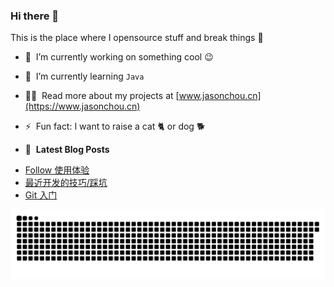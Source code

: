 ### Hi there 👋
This is the place where I opensource stuff and break things :rofl:
- 🔭 &nbsp;I’m currently working on something cool :wink:
- 🌱 &nbsp;I’m currently learning `Java`
- 👨‍💻 &nbsp;Read more about my projects at [www.jasonchou.cn](https://www.jasonchou.cn)
- ⚡ &nbsp;Fun fact: I want to raise a cat 🐈 or dog 🐕

- 📕 &nbsp;**Latest Blog Posts**
<!-- BLOG-POST-LIST:START -->
- [Follow 使用体验](https://voe.cool/blog/follow)
- [最近开发的技巧/踩坑](https://voe.cool/blog/developed-techniques-pitfalls)
- [Git 入门](https://voe.cool/blog/Get-started-with-Git)
<!-- BLOG-POST-LIST:END -->

<picture>
  <source media="(prefers-color-scheme: dark)" srcset="https://raw.githubusercontent.com/JasonChou0v0/JasonChou0v0/output/github-contribution-grid-snake-dark.svg">
  <source media="(prefers-color-scheme: light)" srcset="https://raw.githubusercontent.com/JasonChou0v0/JasonChou0v0/output/github-contribution-grid-snake.svg">
  <img alt="github contribution grid snake animation" src="https://raw.githubusercontent.com/JasonChou0v0/JasonChou0v0/output/github-contribution-grid-snake.svg">
</picture>
